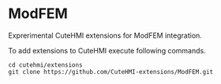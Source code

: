# ModFEM
Exprerimental CuteHMI extensions for ModFEM integration. 

To add extensions to CuteHMI execute following commands.

```
cd cutehmi/extensions
git clone https://github.com/CuteHMI-extensions/ModFEM.git
```
